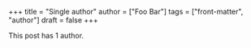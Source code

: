 +++
title = "Single author"
author = ["Foo Bar"]
tags = ["front-matter", "author"]
draft = false
+++

This post has 1 author.
